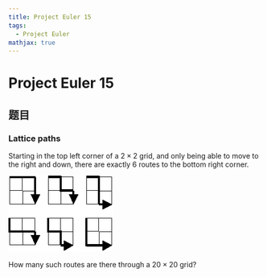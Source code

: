 ```yaml
---
title: Project Euler 15
tags:
  - Project Euler
mathjax: true
---
```

<escape><!-- more --></escape>

# Project Euler 15
## 题目
### Lattice paths

Starting in the top left corner of a $2×2$ grid, and only being able to move to the right and down, there are exactly $6$ routes to the bottom right corner.

![](./image/p015.png)

How many such routes are there through a $20\times20$ grid?
